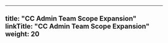 
---
title: "CC Admin Team Scope Expansion"
linkTitle: "CC Admin Team Scope Expansion"
weight: 20
---

